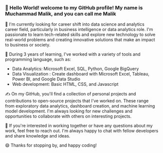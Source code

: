 ### 👋 Hello World! welcome to my GitHub profile! My name is Muchammad Malik, and you can call me Malik 

🔭 I'm currently looking for career shift into data science and analytics career field, particularly in business intelligence or data analytics role. I'm passionate to learn tech-related skills and explore new technology to solve real-world problems and creating innovative solutions that make an impact to business or society.

🌱 During 3 years of learning, I've worked with a variety of tools and programming language, such as: 
-	Data Analytics: Microsoft Excel, SQL, Python, Google BigQuery
-	Data Visualization : Create dashboard with Microsoft Excel, Tableau, Power BI, and Google Data Studio
-	Web development: Basic HTML, CSS, and Javascript

✍ On my GitHub, you'll find a collection of personal projects and contributions to open-source projects that I've worked on. These range from exploratory data analytics, dashboard creation, and machine learning model development. I'm always looking for new challenges and opportunities to collaborate with others on interesting projects.

💬 If you're interested in working together or have any questions about my work, feel free to reach out. I'm always happy to chat with fellow developers and share knowledge and ideas. 

😄 Thanks for stopping by, and happy coding!


<!--
**mmalik17/mmalik17** is a ✨ _special_ ✨ repository because its `README.md` (this file) appears on your GitHub profile.

Here are some ideas to get you started:

- 🔭 I’m currently working on ...
- 🌱 I’m currently learning ...
- 👯 I’m looking to collaborate on ...
- 🤔 I’m looking for help with ...
- 💬 Ask me about ...
- 📫 How to reach me: ...
- 😄 Pronouns: ...
- ⚡ Fun fact: ...
-->
